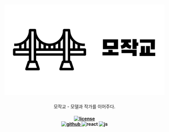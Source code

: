 <h1 align="center">
    <img src="./.github/assets/logo.png">
</h1>

<p align="center">
모작교 - 모델과 작가를 이어주다.
</p>

<h4 align="center">
    <a href="https://opensource.org/licenses/Apache-2.0">
        <img src="https://img.shields.io/badge/apache%202.0-blue.svg?style=flat-square&label=license" alt="license" style="height: 20px;">
    </a>
    <br>
    <a href="https://github.com/seokmin12/MoJakGyo">
        <img src="https://img.shields.io/badge/Github-181717?style=for-the-badge&logo=Github&logoColor=white" alt="github">
    </a>
    <a>
        <img src="https://img.shields.io/badge/React-61DAFB?style=for-the-badge&logo=React&logoColor=black" alt="react">
    </a>
    <a>
        <img src="https://img.shields.io/badge/JavaScript-F7DF1E?style=for-the-badge&logo=JavaScript&logoColor=black" alt="js">
    </a>
</h4>
